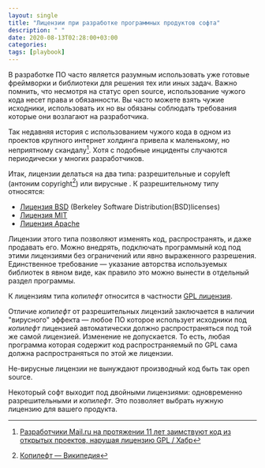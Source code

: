 ```yaml
---
layout: single
title: "Лицензии при разработке программных продуктов софта"
description: " "
date: 2020-08-13T02:28:00+03:00
categories:
tags: [playbook]
---
```


В разработке ПО часто является разумным использовать уже готовые фреймворки и библиотеки для решения тех или иных задач. Важно помнить, что несмотря на статус open source, использование чужого кода несет права и обязанности. Вы часто можете взять чужие исходники, использовать их но вы обязаны соблюдать требования которые они возлагают на разработчика.

<!--more-->

Так недавняя история с использованием чужого кода в одном из проектов крупного интернет холдинга привела к маленькому, но неприятному скандалу[^1]. Хотя с подобные инциденты случаются периодически у многих разработчиков.

Итак, лицензии делаться на два типа: разрешительные и copyleft (антоним copyright[^2]) или вирусные .
К разрешительному типу относятся:

- [Лицензия BSD](https://ru.wikipedia.org/wiki/Лицензия_BSD) (Berkeley Software Distribution(BSD)licenses)
- [Лицензия MIT](https://ru.wikipedia.org/wiki/%D0%9B%D0%B8%D1%86%D0%B5%D0%BD%D0%B7%D0%B8%D1%8F_MIT)
- [Лицензия Apache](https://ru.wikipedia.org/wiki/Лицензия_Apache)

Лицензии этого типа позволяют изменять код, распространять, и даже продавать его. Можно внедрять, подключать программынй код под этими лицензиями без ограничений или явно выраженного разрешения. Единственное требование — указание авторства используемых библиотек в явном виде, как правило это можно вынести в отдельный раздел программы.

К лицензиям типа _копилефт_ относится в частности [GPL лицензия](https://ru.wikipedia.org/wiki/GNU_General_Public_License).

Отличие _копилефт_ от разрешительных лицензий заключается в наличии "вирусного" эффекта — любое ПО которое использует исходники под _копилефт_ лицензией автоматически должно распространяться под той же самой лицензией. Изменение не допускается. То есть, любая программа которая содержит код распространяемый по GPL сама должна распространяться по этой же лицензии.

Не-вирусные лицензии не вынуждают производный код быть так open source.

Некоторый софт выходит под двойными лицензиями: одновременно разрешительными и _копилефт_. Это позволяет выбрать нужную лицензию для вашего продукта.

[^1]: [Разработчики Mail.ru на протяжении 11 лет заимствуют код из открытых проектов, нарушая лицензию GPL / Хабр](https://habr.com/ru/news/t/514168/)
[^2]: [Копилефт — Википедия](https://ru.wikipedia.org/wiki/%D0%9A%D0%BE%D0%BF%D0%B8%D0%BB%D0%B5%D1%84%D1%82)
